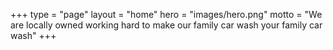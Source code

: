 +++ 
type = "page"
layout = "home"
hero = "images/hero.png"
motto = "We are locally owned working hard to make our family car wash your family car wash"
+++

